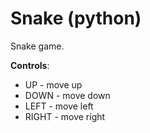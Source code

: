 # Snake (python)

Snake game.

**Controls**:
  * UP - move up
  * DOWN - move down
  * LEFT - move left
  * RIGHT - move right
